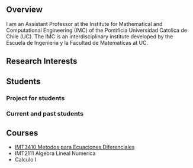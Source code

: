 ## Overview

I am an Assistant Professor at the Institute for Mathematical and Computational Engineering (IMC) of the Pontificia Universidad Catolica de Chile (UC). The IMC is an interdisciplinary institute developed by the Escuela de Ingenieria y la Facultad de Matematicas at UC.


## Research Interests


## Students
### Project for students

### Current and past students

## Courses
- [IMT3410 Metodos para Ecuaciones Diferenciales](IMT3410.md)
- IMT2111 Algebra Lineal Numerica
- Calculo I

